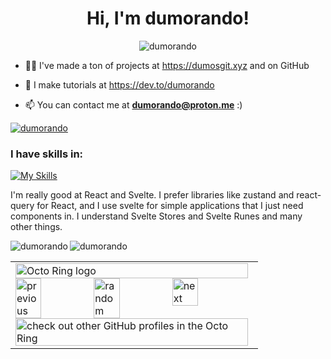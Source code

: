 <h1 align="center">Hi, I'm dumorando!</h1>
<p align="center"> <img src="https://komarev.com/ghpvc/?username=dumorando&label=Profile%20views&color=0e75b6&style=flat" alt="dumorando" /> </p>

- 👨‍💻 I've made a ton of projects at https://dumosgit.xyz and on GitHub

- 📝 I make tutorials at https://dev.to/dumorando

- 📫 You can contact me at **dumorando@proton.me** :)

<p align="left"> <a href="https://github.com/ryo-ma/github-profile-trophy"><img src="https://github-profile-trophy.vercel.app/?username=dumorando" alt="dumorando" /></a> </p>

<h3 align="left">I have skills in:</h3>

[![My Skills](https://skillicons.dev/icons?i=js,express,html,css,react,vite,svelte,babel,git,github,php,replit,py,yarn,windows,linux,vscode,ubuntu,postman,bash)](https://skillicons.dev)

<p align="left">I'm really good at React and Svelte. I prefer libraries like zustand and react-query for React, and I use svelte for simple applications that I just need components in. I understand Svelte Stores and Svelte Runes and many other things.</p>

<p><img align="left" src="https://github-readme-stats.vercel.app/api/top-langs?username=dumorando&show_icons=true&locale=en&layout=compact" alt="dumorando" /></p>


<p><img align="center" src="https://github-readme-streak-stats.herokuapp.com/?user=dumorando" alt="dumorando" /></p>


<table><tbody><tr><td><a href="https://octo-ring.com/"><img src="https://octo-ring.com/static/img/widget/top.png" width="99%" alt="Octo Ring logo" align="top"></a><br><a href="https://octo-ring.com/p/dumorando/prev"><img src="https://octo-ring.com/static/img/widget/prev.png" width="33%" alt="previous" align="top" title="previous profile"></a><a href="https://octo-ring.com/p/dumorando/random"><img src="https://octo-ring.com/static/img/widget/random.png" width="33%" alt="random" align="top" title="random profile"></a><a href="https://octo-ring.com/p/dumorando/next"><img src="https://octo-ring.com/static/img/widget/next.png" width="33%" alt="next" align="top" title="next profile"></a><br><a href="https://octo-ring.com/"><img src="https://octo-ring.com/static/img/widget/bottom.png" width="99%" alt="check out other GitHub profiles in the Octo Ring" align="top"></a></td></tr></tbody></table>
